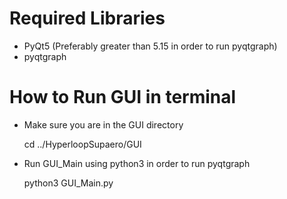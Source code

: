 # Required Libraries
 * PyQt5 (Preferably greater than 5.15 in order to run pyqtgraph)
 * pyqtgraph
 
# How to Run GUI in terminal
 * Make sure you are in the GUI directory
  
	 cd ../HyperloopSupaero/GUI
	 
* Run GUI_Main using python3 in order to run pyqtgraph

	 python3 GUI_Main.py 
